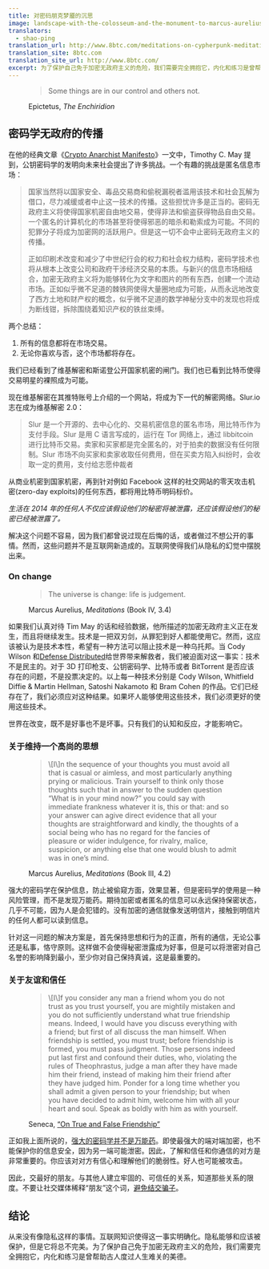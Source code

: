 ```yaml
---
title: 对密码朋克梦靥的沉思
image: landscape-with-the-colosseum-and-the-monument-to-marcus-aurelius.jpg
translators:
  - shao-ping
translation_url: http://www.8btc.com/meditations-on-cypherpunk-meditations
translation_site: 8btc.com
translation_site_url: http://www.8btc.com/
excerpt: 为了保护自己免于加密无政府主义的危险，我们需要完全拥抱它，内化和练习是曾帮助古人度过人生难关的美德。
---
```


<figure>
  <blockquote>
    <p>Some things are in our control and others not.</p>
  </blockquote>
  <figcaption>Epictetus, <em>The Enchiridion</em></figcaption>
</figure>

## 密码学无政府的传播

在他的经典文章《[Crypto Anarchist Manifesto](/crypto-anarchist-manifesto/)》一文中，Timothy C. May 提到，公钥密码学的发明向未来社会提出了许多挑战。一个有趣的挑战是匿名信息市场：

> 国家当然将以国家安全、毒品交易商和偷税漏税者滥用该技术和社会瓦解为借口，尽力减缓或者中止这一技术的传播。这些担忧许多是正当的。密码无政府主义将使得国家机密自由地交易，使得非法和偷盗获得物品自由交易。一个匿名的计算机化的市场甚至将使得邪恶的暗杀和勒索成为可能。不同的犯罪分子将成为加密网的活跃用户。但是这一切不会中止密码无政府主义的传播。
>
> 正如印刷术改变和减少了中世纪行会的权力和社会权力结构，密码学技术也将从根本上改变公司和政府干涉经济交易的本质。与新兴的信息市场相结合，加密无政府主义将为能够转化为文字和图片的所有东西，创建一个流动市场。正如似乎微不足道的棘铁网使得大量圈地成为可能，从而永远地改变了西方土地和财产权的概念，似乎微不足道的数学神秘分支中的发现也将成为断线钳，拆除围绕着知识产权的铁丝束缚。

两个总结：

1. 所有的信息都将在市场交易。
2. 无论你喜欢与否，这个市场都将存在。

我们已经看到了维基解密和斯诺登公开国家机密的闸门。我们也已看到比特币使得交易明星的裸照成为可能。

现在维基解密在其推特账号上介绍的一个网站，将成为下一代的解密网络。Slur.io 志在成为维基解密 2.0：

> Slur 是一个开源的、去中心化的、交易机密信息的匿名市场，用比特币作为支付手段。Slur 是用 C 语言写成的，运行在 Tor 网络上，通过 libbitcoin 进行比特币交易。卖家和买家都是完全匿名的，对于拍卖的数据没有任何限制。Slur 市场不向买家和卖家收取任何费用，但在买卖方陷入纠纷时，会收取一定的费用，支付给志愿仲裁者

从商业机密到国家机密，再到针对例如 Facebook 这样的社交网站的零天攻击机密(zero-day exploits)的任何东西，都将用比特币明码标价。

_生活在 2014 年的任何人不仅应该假设他们的秘密将被泄露，还应该假设他们的秘密已经被泄露了。_

解决这个问题不容易，因为我们都曾说过现在后悔的话，或者做过不想公开的事情。然而，这些问题并不是互联网新造成的。互联网使得我们从隐私的幻觉中摆脱出来。

### On change

<figure>
  <blockquote>
    <p>The universe is change: life is judgement.</p>
  </blockquote>
  <figcaption>Marcus Aurelius, <em>Meditations</em> (Book IV, 3.4)</figcaption>
</figure>

如果我们认真对待 Tim May 的话和经验数据，他所描述的加密无政府主义正在发生，而且将继续发生。技术是一把双刃剑，从罪犯到好人都能使用它。然而，这应该被认为是技术本性，希望有一种方法可以阻止技术是一种乌托邦。当 Cody Wilson 和[Defense Distributed](https://defdist.org/)给世界带来解救者，我们被迫面对这一事实：技术不是民主的。对于 3D 打印枪支、公钥密码学、比特币或者 BitTorrent 是否应该存在的问题，不是投票决定的。以上每一种技术分别是 Cody Wilson, Whitfield Diffie & Martin Hellman, Satoshi Nakamoto 和 Bram Cohen 的作品。它们已经存在了，我们必须应对这种结果。如果坏人能够使用这些技术，我们必须更好的使用这些技术。

世界在改变，既不是好事也不是坏事。只有我们的认知和反应，才能影响它。

### 关于维持一个高尚的思想

<figure>
  <blockquote>
    <p>\[I\]n the sequence of your thoughts you must avoid all that is casual or aimless, and most particularly anything prying or malicious. Train yourself to think only those thoughts such that in answer to the sudden question “What is in your mind now?” you could say with immediate frankness whatever it is, this or that: and so your answer can agive direct evidence that all your thoughts are straightforward and kindly, the thoughts of a social being who has no regard for the fancies of pleasure or wider indulgence, for rivalry, malice, suspicion, or anything else that one would blush to admit was in one’s mind.</p>
  </blockquote>
  <figcaption>Marcus Aurelius, <em>Meditations</em> (Book III, 4.2)</figcaption>
</figure>

强大的密码学在保护信息，防止被偷窥方面，效果显著，但是密码学的使用是一种风险管理，而不是发现万能药。期待加密或者匿名的信息可以永远保持保密状态，几乎不可能，因为人是会犯错的。没有加密的通信就像发送明信片，接触到明信片的任何人都可以读到信息。

针对这一问题的解决方案是，首先保持思想和行为的正直，所有的通信，无论公事还是私事，恪守原则。这样做不会使得秘密泄露成为好事，但是可以将泄密对自己名誉的影响降到最小，至少你对自己保持真诚，这是最重要的。

### 关于友谊和信任

<figure>
  <blockquote>
    <p>\[I\]f you consider any man a friend whom you do not trust as you trust yourself, you are mightily mistaken and you do not sufficiently understand what true friendship means. Indeed, I would have you discuss everything with a friend; but first of all discuss the man himself. When friendship is settled, you must trust; before friendship is formed, you must pass judgment. Those persons indeed put last first and confound their duties, who, violating the rules of Theophrastus, judge a man after they have made him their friend, instead of making him their friend after they have judged him. Ponder for a long time whether you shall admit a given person to your friendship; but when you have decided to admit him, welcome him with all your heart and soul. Speak as boldly with him as with yourself.</p>
  </blockquote>
  <figcaption>Seneca, <a href="https://en.wikisource.org/wiki/Moral_letters_to_Lucilius/Letter_3">“On True and False Friendship”</a></figcaption>
</figure>

正如我上面所说的，[强大的密码学并不是万能药](/zh-cn/mempool/bitcoin-is-great-but-it-wont-fix-our-monkey-brains)。即使最强大的端对端加密，也不能保护你的信息安全，因为另一端可能泄密。因此，了解和信任和你通信的对方是非常重要的。你应该对对方有信心和理解他们的脆弱性。好人也可能被攻击。

因此，交最好的朋友。与其他人建立牢固的、可信任的关系，知道那些关系的限度。不要让社交媒体稀释“朋友”这个词，[避免结交骗子](/mempool/everyones-a-scammer)。

## 结论

从来没有像隐私这样的事情。互联网知识使得这一事实明确化。隐私能够和应该被保护，但是它将总不完美。为了保护自己免于加密无政府主义的危险，我们需要完全拥抱它，内化和练习是曾帮助古人度过人生难关的美德。
